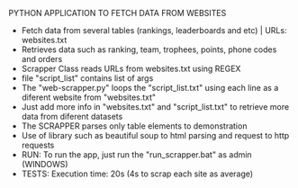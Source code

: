 PYTHON APPLICATION TO FETCH DATA FROM WEBSITES

- Fetch data from several tables (rankings, leaderboards and etc) | URLs: websites.txt
- Retrieves data such as ranking, team, trophees, points, phone codes and orders
- Scrapper Class reads URLs from websites.txt using REGEX
- file "script_list" contains list of args
- The "web-scrapper.py" loops the "script_list.txt" using each line as a diferent website from "websites.txt"
- Just add more info in "websites.txt" and "script_list.txt" to retrieve more data from diferent datasets
- The SCRAPPER parses only table elements to demonstration
- Use of library such as beautiful soup to html parsing and request to http requests
- RUN: To run the app, just run the "run_scrapper.bat" as admin (WINDOWS)
- TESTS: Execution time: 20s (4s to scrap each site as average)